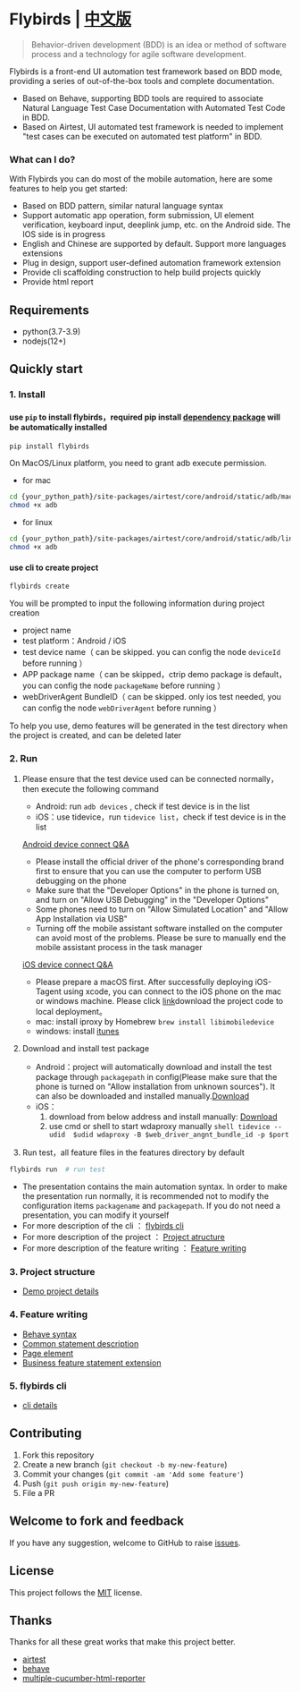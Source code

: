 # Flybirds | [中文版](https://github.com/ctripcorp/flybirds/blob/main/README.md)

> Behavior-driven development (BDD) is an idea or method of software process and a technology for agile software development.

Flybirds is a front-end UI automation test framework based on BDD mode, providing a series of out-of-the-box tools and complete documentation.
- Based on Behave, supporting BDD tools are required to associate Natural Language Test Case Documentation with Automated Test Code in BDD.
- Based on Airtest, UI automated test framework is needed to implement "test cases can be executed on automated test platform" in BDD.


### What can I do?

With Flybirds you can do most of the mobile automation, here are some features to help you get started:
- Based on BDD pattern, similar natural language syntax
- Support automatic app operation, form submission, UI element verification, keyboard input, deeplink jump, etc. on the Android side. The IOS side is in progress
- English and Chinese are supported by default. Support more languages ​​extensions
- Plug in design, support user-defined automation framework extension
- Provide cli scaffolding construction to help build projects quickly
- Provide html report


## Requirements

- python(3.7-3.9)
- nodejs(12+)

## Quickly start

### 1. Install

#### use `pip` to install flybirds，required pip install [dependency package](https://github.com/ctripcorp/flybirds/blob/main/docs/relate.md) will be automatically installed

```bash
pip install flybirds
```

On MacOS/Linux platform, you need to grant adb execute permission.

- for mac
```bash
cd {your_python_path}/site-packages/airtest/core/android/static/adb/mac
chmod +x adb
```
- for linux
```bash
cd {your_python_path}/site-packages/airtest/core/android/static/adb/linux
chmod +x adb
```

#### use cli to create project

```bash
flybirds create 
```

You will be prompted to input the following information during project creation
- project name
- test platform：Android / iOS
- test device name（ can be skipped. you can config the node `deviceId` before running ）
- APP package name（ can be skipped，ctrip demo package is default，you can config the node `packageName` before running ）
- webDriverAgent BundleID（ can be skipped. only ios test needed, you can config the node `webDriverAgent` before running ）

To help you use, demo features will be generated in the test directory when the project is created, and can be deleted later


### 2. Run

1. Please ensure that the test device used can be connected normally， then execute the following command
    - Android: run `adb devices` , check if test device is in the list
    - iOS：use tidevice，run `tidevice list`，check if test device is in the list

   [Android device connect Q&A](https://airtest.doc.io.netease.com/IDEdocs/device_connection/2_android_faq/)
   - Please install the official driver of the phone's corresponding brand first to ensure that you can use the computer to perform USB debugging on the phone
   - Make sure that the "Developer Options" in the phone is turned on, and turn on "Allow USB Debugging" in the "Developer Options"
   - Some phones need to turn on "Allow Simulated Location" and "Allow App Installation via USB"
   - Turning off the mobile assistant software installed on the computer can avoid most of the problems. Please be sure to manually end the mobile assistant process in the task manager

   [iOS device connect Q&A](https://airtest.doc.io.netease.com/IDEdocs/device_connection/4_ios_connection/)
   - Please prepare a macOS first. After successfully deploying iOS-Tagent using xcode, you can connect to the iOS phone on the mac or windows machine. Please click [link](https://github.com/AirtestProject/IOS-Tagent)download the project code to local deployment。
   - mac: install iproxy by Homebrew `brew install libimobiledevice`
   - windows: install [itunes](https://support.apple.com/downloads/itunes)

2. Download and install test package
    - Android：project will automatically download and install the test package through `packagepath` in config(Please make sure that the phone is turned on "Allow installation from unknown sources"). It can also be downloaded and installed manually.[Download](https://download2.ctrip.com/html5/Ctrip_V8.43.0_SIT4-100053_Product_9725895.apk)
    - iOS：
      1. download from below address and install manually: [Download](https://download2.ctrip.com/html5/Ctrip_V8.43.0_SIT4-092310_Product_9725506.ipa)
      2. use cmd or shell to start wdaproxy manually ```shell tidevice --udid 
       $udid wdaproxy -B $web_driver_angnt_bundle_id -p $port```

3. Run test，all feature files in the features directory by default

```bash
flybirds run  # run test
```

- The presentation contains the main automation syntax. In order to make the presentation run normally, it is recommended not to modify the configuration items `packagename` and `packagepath`. If you do not need a presentation, you can modify it yourself
- For more description of the cli ： [flybirds cli](#fc)
- For more description of the project ： [Project atructure](#dp)    
- For more description of the feature writing ： [Feature writing](#fw)





### 3. <span id="dp">Project structure</span>

- [Demo project details](https://github.com/ctripcorp/flybirds/blob/main/docs/demoproject.md)


### 4. <span id="fw">Feature writing</span>

- [Behave syntax](https://github.com/ctripcorp/flybirds/blob/main/docs/behaves.md)
- [Common statement description](https://github.com/ctripcorp/flybirds/blob/main/docs/casedsl.md)
- [Page element](https://github.com/ctripcorp/flybirds/blob/main/docs/pageelement.md)
- [Business feature statement extension](https://github.com/ctripcorp/flybirds/blob/main/docs/featureextend.md)


### 5. <span id="fc">flybirds cli</span>

- [cli details](https://github.com/ctripcorp/flybirds/blob/main/docs/flybirds_cli.md)



## Contributing

1. Fork this repository
2. Create a new branch (`git checkout -b my-new-feature`)
3. Commit your changes (`git commit -am 'Add some feature'`)
4. Push (`git push origin my-new-feature`)
5. File a PR


## Welcome to fork and feedback

If you have any suggestion, welcome to GitHub to raise [issues](https://github.com/ctripcorp/flybirds/issues).


## License

This project follows the [MIT](http://www.opensource.org/licenses/MIT) license.


## Thanks

Thanks for all these great works that make this project better.

- [airtest](https://github.com/AirtestProject)
- [behave](https://github.com/behave)
- [multiple-cucumber-html-reporter](https://github.com/wswebcreation/multiple-cucumber-html-reporter)